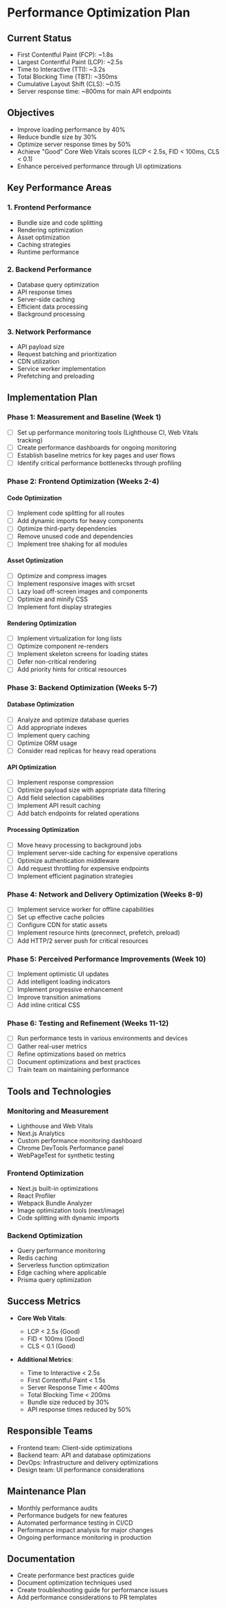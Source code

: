 # Performance Optimization Plan

## Current Status
- First Contentful Paint (FCP): ~1.8s
- Largest Contentful Paint (LCP): ~2.5s
- Time to Interactive (TTI): ~3.2s
- Total Blocking Time (TBT): ~350ms
- Cumulative Layout Shift (CLS): ~0.15
- Server response time: ~800ms for main API endpoints

## Objectives
- Improve loading performance by 40%
- Reduce bundle size by 30%
- Optimize server response times by 50%
- Achieve "Good" Core Web Vitals scores (LCP < 2.5s, FID < 100ms, CLS < 0.1)
- Enhance perceived performance through UI optimizations

## Key Performance Areas

### 1. Frontend Performance
- Bundle size and code splitting
- Rendering optimization
- Asset optimization
- Caching strategies
- Runtime performance

### 2. Backend Performance
- Database query optimization
- API response times
- Server-side caching
- Efficient data processing
- Background processing

### 3. Network Performance
- API payload size
- Request batching and prioritization
- CDN utilization
- Service worker implementation
- Prefetching and preloading

## Implementation Plan

### Phase 1: Measurement and Baseline (Week 1)
- [ ] Set up performance monitoring tools (Lighthouse CI, Web Vitals tracking)
- [ ] Create performance dashboards for ongoing monitoring
- [ ] Establish baseline metrics for key pages and user flows
- [ ] Identify critical performance bottlenecks through profiling

### Phase 2: Frontend Optimization (Weeks 2-4)

#### Code Optimization
- [ ] Implement code splitting for all routes
- [ ] Add dynamic imports for heavy components
- [ ] Optimize third-party dependencies
- [ ] Remove unused code and dependencies
- [ ] Implement tree shaking for all modules

#### Asset Optimization
- [ ] Optimize and compress images
- [ ] Implement responsive images with srcset
- [ ] Lazy load off-screen images and components
- [ ] Optimize and minify CSS
- [ ] Implement font display strategies

#### Rendering Optimization
- [ ] Implement virtualization for long lists
- [ ] Optimize component re-renders
- [ ] Implement skeleton screens for loading states
- [ ] Defer non-critical rendering
- [ ] Add priority hints for critical resources

### Phase 3: Backend Optimization (Weeks 5-7)

#### Database Optimization
- [ ] Analyze and optimize database queries
- [ ] Add appropriate indexes
- [ ] Implement query caching
- [ ] Optimize ORM usage
- [ ] Consider read replicas for heavy read operations

#### API Optimization
- [ ] Implement response compression
- [ ] Optimize payload size with appropriate data filtering
- [ ] Add field selection capabilities
- [ ] Implement API result caching
- [ ] Add batch endpoints for related operations

#### Processing Optimization
- [ ] Move heavy processing to background jobs
- [ ] Implement server-side caching for expensive operations
- [ ] Optimize authentication middleware
- [ ] Add request throttling for expensive endpoints
- [ ] Implement efficient pagination strategies

### Phase 4: Network and Delivery Optimization (Weeks 8-9)
- [ ] Implement service worker for offline capabilities
- [ ] Set up effective cache policies
- [ ] Configure CDN for static assets
- [ ] Implement resource hints (preconnect, prefetch, preload)
- [ ] Add HTTP/2 server push for critical resources

### Phase 5: Perceived Performance Improvements (Week 10)
- [ ] Implement optimistic UI updates
- [ ] Add intelligent loading indicators
- [ ] Implement progressive enhancement
- [ ] Improve transition animations
- [ ] Add inline critical CSS

### Phase 6: Testing and Refinement (Weeks 11-12)
- [ ] Run performance tests in various environments and devices
- [ ] Gather real-user metrics
- [ ] Refine optimizations based on metrics
- [ ] Document optimizations and best practices
- [ ] Train team on maintaining performance

## Tools and Technologies

### Monitoring and Measurement
- Lighthouse and Web Vitals
- Next.js Analytics
- Custom performance monitoring dashboard
- Chrome DevTools Performance panel
- WebPageTest for synthetic testing

### Frontend Optimization
- Next.js built-in optimizations
- React Profiler
- Webpack Bundle Analyzer
- Image optimization tools (next/image)
- Code splitting with dynamic imports

### Backend Optimization
- Query performance monitoring
- Redis caching
- Serverless function optimization
- Edge caching where applicable
- Prisma query optimization

## Success Metrics

- **Core Web Vitals**:
  - LCP < 2.5s (Good)
  - FID < 100ms (Good)
  - CLS < 0.1 (Good)

- **Additional Metrics**:
  - Time to Interactive < 2.5s
  - First Contentful Paint < 1.5s
  - Server Response Time < 400ms
  - Total Blocking Time < 200ms
  - Bundle size reduced by 30%
  - API response times reduced by 50%

## Responsible Teams
- Frontend team: Client-side optimizations
- Backend team: API and database optimizations
- DevOps: Infrastructure and delivery optimizations
- Design team: UI performance considerations

## Maintenance Plan
- Monthly performance audits
- Performance budgets for new features
- Automated performance testing in CI/CD
- Performance impact analysis for major changes
- Ongoing performance monitoring in production

## Documentation
- Create performance best practices guide
- Document optimization techniques used
- Create troubleshooting guide for performance issues
- Add performance considerations to PR templates 